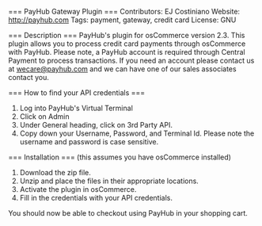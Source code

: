 === PayHub Gateway Plugin ===
Contributors: EJ Costiniano
Website: http://payhub.com
Tags: payment, gateway, credit card
License: GNU


=== Description ===
PayHub's plugin for osCommerce version 2.3.  This plugin allows you to process credit card payments through osCommerce with PayHub.  Please note, a PayHub account is required through Central Payment to process transactions.  If you need an account please contact us at wecare@payhub.com and we can have one of our sales associates contact you.

=== How to find your API credentials ===
1. Log into PayHub's Virtual Terminal
2. Click on Admin
3. Under General heading, click on 3rd Party API.
4. Copy down your Username, Password, and Terminal Id.  Please note the username and password is case sensitive.

=== Installation ===
(this assumes you have osCommerce installed)
1. Download the zip file.
2. Unzip and place the files in their appropriate locations.
3. Activate the plugin in osCommerce.
4. Fill in the credentials with your API credentials.

You should now be able to checkout using PayHub in your shopping cart.
